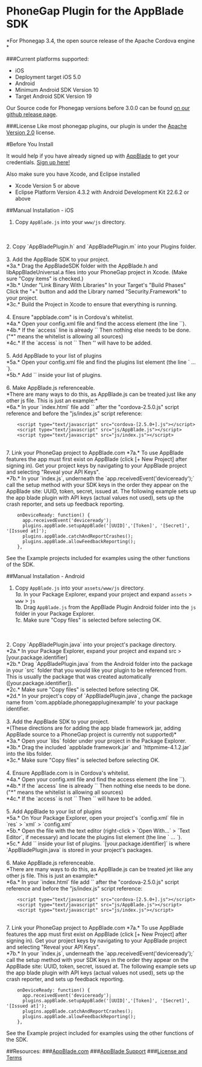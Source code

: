 PhoneGap Plugin for the AppBlade SDK
=================== 
*For Phonegap 3.4, the open source release of the Apache Cordova engine *


###Current platforms supported:
 * iOS 
  * Deployment target iOS 5.0 
 * Android 
  * Minimum Android SDK Version 10 
  * Target Android SDK Version 19
  
Our Source code for Phonegap versions before 3.0.0 can be found [on our github release page](https://github.com/AppBlade/SDK-PhoneGap-Plugin/releases). 

###License
Like most phonegap plugins, our plugin is under the [Apache Version 2.0](https://github.com/AppBlade/SDK-PhoneGap-Plugin/blob/phonegap_v3.0/APACHE-LICENSE-2.0.txt) license. 

#Before You Install

It would help if you have already signed up with [AppBlade](https://appblade.com) to get your credentials. [Sign up here!](https://appblade.com/users/new)

Also make sure you have Xcode, and Eclipse installed

 * Xcode Version 5 or above
 * Eclipse Platform Version 4.3.2 with Android Development Kit 22.6.2 or above 

##Manual Installation - iOS

1. Copy `AppBlade.js` into your `www/js` directory.
<br/> 
<br/>
2. Copy `AppBladePlugin.h` and `AppBladePlugin.m` into your Plugins folder.
<br/> 
<br/>
3. Add the AppBlade SDK to your project. 
<br/>*3a.* Drag the AppBladeSDK folder with the AppBlade.h and libAppBladeUniversal.a files into your PhoneGap project in Xcode. (Make sure "Copy items" is checked.)
<br/>*3b.* Under "Link Binary With Libraries" In your Target's "Build Phases" Click the "+" button and add the Library named "Security.Framework" to your project.
<br/>*3c.* Build the Project in Xcode to ensure that everything is running.
<br/>
<br/>
4. Ensure "appblade.com" is in Cordova's whitelist.
<br/>*4a.* Open your config.xml file and find the access element (the line `<access origin= ... />`). 
<br/>*4b.* If the `access` line is already `<access origin="*" />` Then nothing else needs to be done. ("*" means the whitelist is allowing all sources)
<br/>*4c.* If the `access` is not `<access origin="*" />` Then '<access origin="https://appblade.com" subdomains="true" />' will have to be added.
<br/>
<br/>
5. Add AppBlade to your list of plugins
<br/>*5a.* Open your config.xml file and find the plugins list element (the line `<plugins> ... </plugins>`). 
<br/>*5b.* Add `<plugin name="AppBlade" value="AppBladePlugin" />` inside your list of plugins.
<br/>
<br/>
6. Make AppBlade.js referenceable. 
<br/>*There are many ways to do this, as AppBlade.js can be treated just like  any other js file. This is just an example:* 
<br/>*6a.* In your `index.html` file add `<script type="text/javascript" src="js/AppBlade.js"></script>` after the "cordova-2.5.0.js" script reference and before the "js/index.js" script reference:

        <script type="text/javascript" src="cordova-[2.5.0+].js"></script>
        <script type="text/javascript" src="js/AppBlade.js"></script>
        <script type="text/javascript" src="js/index.js"></script>
<br/>
7. Link your PhoneGap project to AppBlade.com  
  *7a.* To use AppBlade features the app must first exist on AppBlade (click [+ New Project] after signing in). Get   your project keys by navigating to your AppBlade project and selecting "Reveal your API Keys".
<br/>*7b.* In your `index.js`, underneath the `app.receivedEvent('deviceready');` call the setup method with your SDK keys in the order they appear on the AppBlade site: UUID, token, secret, issued at.
The following example sets up the app blade plugin with API keys (actual values not used), sets up the crash reporter, and sets up feedback reporting. 

        onDeviceReady: function() {
          app.receivedEvent('deviceready');
          plugins.appBlade.setupAppBlade('[UUID]','[Token]', '[Secret]', '[Issued at]');
          plugins.appBlade.catchAndReportCrashes();
          plugins.appBlade.allowFeedbackReporting();
        },

See the Example projects included for examples using the other functions of the SDK.

##Manual Installation - Android

1. Copy `AppBlade.js` into your `assets/www/js` directory.
<br/>*1a.* In your Package Explorer, expand your project and expand `assets` > `www` > `js`
<br/>*1b.* Drag `AppBlade.js` from the AppBlade Plugin Android folder into the `js` folder in your Package Explorer.
<br/>*1c.* Make sure "Copy files" is selected before selecting OK.
<br/>
<br/>
2. Copy `AppBladePlugin.java` into your project's package directory.
<br/>*2a.* In your Package Explorer, expand your project and expand src > [your.package.identifier] 
<br/>*2b.* Drag `AppBladePlugin.java` from the Android folder into the package in your `src` folder that you would like your plugin to be referenced from. This is usually the package that was created automatically ([your.package.identifier]). 
<br/>*2c.* Make sure "Copy files" is selected before selecting OK.
<br/>*2d.* In your project's copy of `AppBladePlugin.java`, change the package name from 'com.appblade.phonegappluginexample' to your package identifier.
<br/>
<br/>
3. Add the AppBlade SDK to your project. 
<br/>*(These directions are for adding the app blade framework jar, adding AppBlade source to a PhoneGap project is currently not supported)*
<br/>*3a.* Open your `libs` folder under your project in the Package Explorer. 
<br/>*3b.* Drag the included `appblade framework.jar` and `httpmime-4.1.2.jar` into the libs folder.
<br/>*3c.* Make sure "Copy files" is selected before selecting OK.
<br/>
<br/>
4. Ensure AppBlade.com is in Cordova's whitelist.
<br/>*4a.* Open your config.xml file and find the access element (the line `<access origin= ... />`). 
<br/>*4b.* If the `access` line is already `<access origin="*" />` Then nothing else needs to be done. ("*" means the whitelist is allowing all sources)
<br/>*4c.* If the `access` is not `<access origin="*" />` Then `<access origin="https://appblade.com" subdomains="true" />` will have to be added.
<br/>
<br/>
5. Add AppBlade to your list of plugins
<br/>*5a.* On Your Package Explorer, open your project's `config.xml` file in `res` > `xml` > `config.xml`
<br/>*5b.* Open the file with the text editor (right-click > `Open With...` > `Text Editor`, if necessary) and locate the plugins list element (the line `<plugins> ... </plugins>`). 
<br/>*5c.* Add `<plugin name="AppBlade" value="[your.package.identifier].AppBladePlugin"/>`  inside your list of plugins. `[your.package.identifier]` is where `AppBladePlugin.java` is stored in your project's packages.
<br/>
<br/>
6. Make AppBlade.js referenceable. 
<br/>*There are many ways to do this, as AppBlade.js can be treated jet like  any other js file. This is just an example:* 
<br/>*6a.* In your `index.html` file add `<script type="text/javascript" src="js/AppBlade.js"></script>` after the "cordova-2.5.0.js" script reference and before the "js/index.js" script reference:

        <script type="text/javascript" src="cordova-[2.5.0+].js"></script>
        <script type="text/javascript" src="js/AppBlade.js"></script>
        <script type="text/javascript" src="js/index.js"></script>
<br/>
7. Link your PhoneGap project to AppBlade.com  
  *7a.* To use AppBlade features the app must first exist on AppBlade (click [+ New Project] after signing in). Get   your project keys by navigating to your AppBlade project and selecting "Reveal your API Keys".
<br/>*7b.* In your `index.js`, underneath the `app.receivedEvent('deviceready');` call the setup method with your SDK keys in the order they appear on the AppBlade site: UUID, token, secret, issued at.
The following example sets up the app blade plugin with API keys (actual values not used), sets up the crash reporter, and sets up feedback reporting. 

        onDeviceReady: function() {
          app.receivedEvent('deviceready');
          plugins.appBlade.setupAppBlade('[UUID]','[Token]', '[Secret]', '[Issued at]');
          plugins.appBlade.catchAndReportCrashes();
          plugins.appBlade.allowFeedbackReporting();
        },

See the Example project included for examples using the other functions of the SDK.


##Resources:
###[AppBlade.com](https://appblade.com/)
###[AppBlade Support](https://support.appblade.com/)
###[License and Terms](https://appblade.com/terms_of_use)
